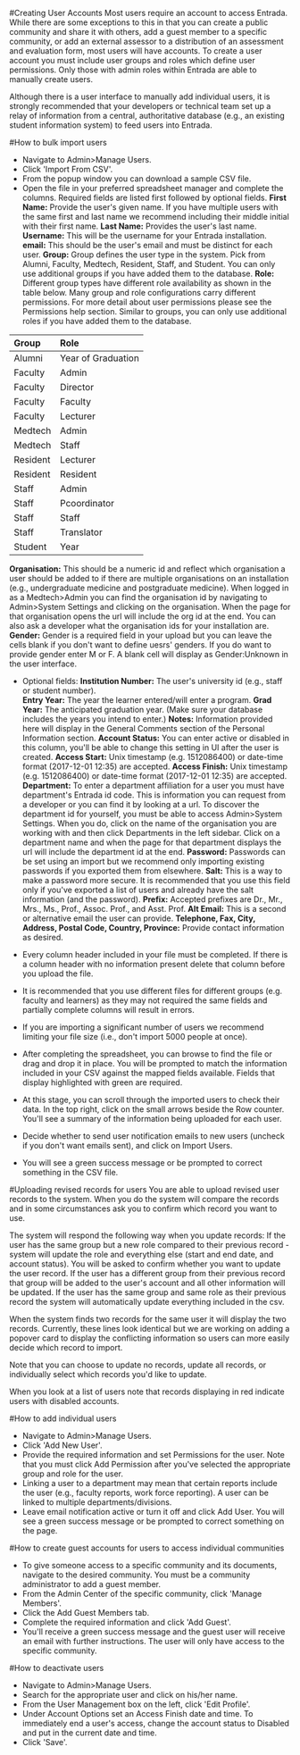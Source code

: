 #Creating User Accounts
Most users require an account to access Entrada.  While there are some exceptions to this in that you can create a public community and share it with others, add a guest member to a specific community, or add an external assessor to a distribution of an assessment and evaluation form, most users will have accounts.  To create a user account you must include user groups and roles which define user permissions.  Only those with admin roles within Entrada are able to manually create users.

Although there is a user interface to manually add individual users, it is strongly recommended that your developers or technical team set up a relay of information from a central, authoritative database (e.g., an existing student information system) to feed users into Entrada.

#How to bulk import users
* Navigate to Admin>Manage Users.
* Click 'Import From CSV'.
* From the popup window you can download a sample CSV file.
* Open the file in your preferred spreadsheet manager and complete the columns.  Required fields are listed first followed by optional fields.
**First Name:** Provide the user's given name.  If you have multiple users with the same first and last name we recommend including their middle initial with their first name.
**Last Name:** Provides the user's last name.
**Username:** This will be the username for your Entrada installation.
**email:** This should be the user's email and must be distinct for each user.
**Group:** Group defines the user type in the system. Pick from Alumni, Faculty, Medtech, Resident, Staff, and Student. You can only use additional groups if you have added them to the database.
**Role:** Different group types have different role availability as shown in the table below.  Many group and role configurations carry different permissions.  For more detail about user permissions please see the Permissions help section.  Similar to groups, you can only use additional roles if you have added them to the database.

| Group     | Role     |
| :------------- | :------------- |
| Alumni      | Year of Graduation       |
| Faculty      | Admin       |
| Faculty      | Director       |
| Faculty      | Faculty       |
| Faculty      | Lecturer      |
| Medtech      | Admin       |
| Medtech      | Staff      |
| Resident      | Lecturer       |
| Resident      | Resident       |
| Staff      | Admin       |
| Staff      | Pcoordinator       |
| Staff      | Staff       |
| Staff      | Translator       |
| Student      | Year       |
**Organisation:** This should be a numeric id and reflect which organisation a user should be added to if there are multiple organisations on an installation (e.g., undergraduate medicine and postgraduate medicine). When logged in as a Medtech>Admin you can find the organisation id by navigating to Admin>System Settings and clicking on the organisation.  When the page for that organisation opens the url will include the org id at the end. You can also ask a developer what the organisation ids for your installation are.
**Gender:** Gender is a required field in your upload but you can leave the cells blank if you don't want to define uesrs' genders.  If you do want to provide gender enter M or F.  A blank cell will display as Gender:Unknown in the user interface.

* Optional fields:
**Institution Number:** The user's university id (e.g., staff or student number).  
**Entry Year:** The year the learner entered/will enter a program.
**Grad Year:** The anticipated graduation year. (Make sure your database includes the years you intend to enter.)
**Notes:** Information provided here will display in the General Comments section of the Personal Information section.
**Account Status:** You can enter active or disabled in this column, you'll be able to change this setting in UI after the user is created.
**Access Start:** Unix timestamp (e.g. 1512086400) or date-time format (2017-12-01 12:35) are accepted.
**Access Finish:** Unix timestamp (e.g. 1512086400) or date-time format (2017-12-01 12:35) are accepted.
**Department:**  To enter a department affiliation for a user you must have department's Entrada id code.  This is information you can request from a developer or you can find it by looking at a url.  To discover the department id for yourself, you must be able to access Admin>System Settings.  When you do, click on the name of the organisation you are working with and then click Departments in the left sidebar. Click on a department name and when the page for that department displays the url will include the department id at the end.
**Password:** Passwords can be set using an import but we recommend only importing existing passwords if you exported them from elsewhere.
**Salt:** This is a way to make a password more secure.  It is recommended that you use this field only if you've exported a list of users and already have the salt information (and the password).
**Prefix:**  Accepted prefixes are Dr., Mr., Mrs., Ms., Prof., Assoc. Prof., and Asst. Prof.
**Alt Email:** This is a second or alternative email the user can provide.
**Telephone, Fax, City, Address, Postal Code, Country, Province:** Provide contact information as desired.

* Every column header included in your file must be completed.  If there is a column header with no information present delete that column before you upload the file.  
* It is recommended that you use different files for different groups (e.g. faculty and learners) as they may not required the same fields and partially complete columns will result in errors.  
* If you are importing a significant number of users we recommend limiting your file size (i.e., don't import 5000 people at once).

* After completing the spreadsheet, you can browse to find the file or drag and drop it in place.  You will be prompted to match the information included in your CSV against the mapped fields available.  Fields that display highlighted with green are required.
* At this stage, you can scroll through the imported users to check their data.  In the top right, click on the small arrows beside the Row counter.  You'll see a summary of the information being uploaded for each user.
* Decide whether to send user notification emails to new users (uncheck if you don't want emails sent), and click on Import Users.
* You will see a green success message or be prompted to correct something in the CSV file.

#Uploading revised records for users
You are able to upload revised user records to the system.  When you do the system will compare the records and in some circumstances ask you to confirm which record you want to use.

The system will respond the following way when you update records:
If the user has the same group but a new role compared to their previous record - system will update the role and everything else (start and end date, and account status).  You will be asked to confirm whether you want to update the user record.
If the user has a different group from their previous record that group will be added to the user's account and all other information will be updated.
If the user has the same group and same role as their previous record the system will automatically update everything included in the csv.  

When the system finds two records for the same user it will display the two records.  Currently, these lines look identical but we are working on adding a popover card to display the conflicting information so users can more easily decide which record to import.

Note that you can choose to update no records, update all records, or individually select which records you'd like to update.

When you look at a list of users note that records displaying in red indicate users with disabled accounts.

#How to add individual users
* Navigate to Admin>Manage Users.
* Click 'Add New User'.
* Provide the required information and set Permissions for the user.  Note that you must click Add Permission after you've selected the appropriate group and role for the user.
* Linking a user to a department may mean that certain reports include the user (e.g., faculty reports, work force reporting).  A user can be linked to multiple departments/divisions.
* Leave email notification active or turn it off and click Add User.  You will see a green success message or be prompted to correct something on the page.

#How to create guest accounts for users to access individual communities
* To give someone access to a specific community and its documents, navigate to the desired community.  You must be a community administrator to add a guest member.
* From the Admin Center of the specific community, click 'Manage Members'.
* Click the Add Guest Members tab.
* Complete the required information and click 'Add Guest'.
* You'll receive a green success message and the guest user will receive an email with further instructions.  The user will only have access to the specific community.

#How to deactivate users
* Navigate to Admin>Manage Users.
* Search for the appropriate user and click on his/her name.
* From the User Management box on the left, click 'Edit Profile'.
* Under Account Options set an Access Finish date and time.  To immediately end a user's access, change the account status to Disabled and put in the current date and time.
* Click 'Save'.
